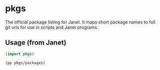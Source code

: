 # pkgs

The official package listing for Janet. It maps short package
names to full git urls for use in scripts and Janet programs.

## Usage (from Janet)

```clojure
(import pkgs)

(pp pkgs/packages)
```
